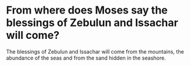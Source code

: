 # From where does Moses say the blessings of Zebulun and Issachar will come?

The blessings of Zebulun and Issachar will come from the mountains, the abundance of the seas and from the sand hidden in the seashore.
